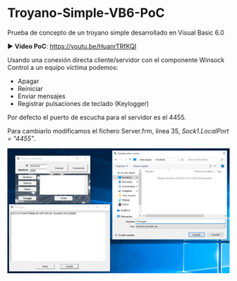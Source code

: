 # Troyano-Simple-VB6-PoC
Prueba de concepto de un troyano simple desarrollado en Visual Basic 6.0

▶ **Vídeo PoC**: https://youtu.be/HuanrTRfKQI

Usando una conexión directa cliente/servidor con el componente Winsock Control a un equipo víctima podemos:
- Apagar
- Reiniciar
- Enviar mensajes
- Registrar pulsaciones de teclado (Keylogger)

Por defecto el puerto de escucha para el servidor es el 4455. 

Para cambiarlo modificamos el fichero Server.frm, línea 35, *Sock1.LocalPort = "4455"*.

![troyano-simple-vb6-poc](https://github.com/adrianlois/Troyano-Simple-VB6-PoC/blob/main/screenshots/troyano-simple-vb6-poc.png)

